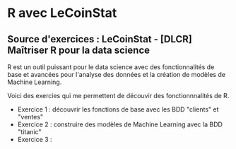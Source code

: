 # R avec LeCoinStat

## Source d'exercices : LeCoinStat - [DLCR] Maîtriser R pour la data science

R est un outil puissant pour le data science avec des fonctionnalités de base et avancées pour l'analyse des données et la création de modèles de Machine Learning.

Voici des exercies qui me permettent de découvir des fonctionnnalités de R.

* Exercice 1 : découvrir les fonctions de base avec les BDD "clients" et "ventes"
* Exercice 2 : construire des modèles de Machine Learning avec la BDD "titanic"
* Exercice 3 :
